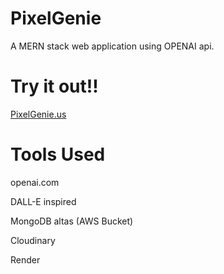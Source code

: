 # PixelGenie
A MERN stack web application using OPENAI api.

# Try it out!!
[PixelGenie.us](http://PixelGenie.us)


# Tools Used


openai.com

DALL-E inspired

MongoDB altas (AWS Bucket)

Cloudinary

Render

